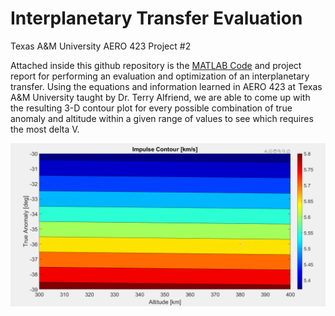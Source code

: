 # Interplanetary Transfer Evaluation
Texas A&M University 
AERO 423 Project #2

Attached inside this github repository is the [MATLAB Code](/AERO423_Project2_Code.m) and project report for performing an evaluation and optimization of an interplanetary transfer. Using the equations and information learned in AERO 423 at Texas A&M University taught by Dr. Terry Alfriend, we are able to come up with the resulting 3-D contour plot for every possible combination of true anomaly and altitude within a given range of values to see which requires the most delta V.

![Alt text](/ContourPlot.PNG)
